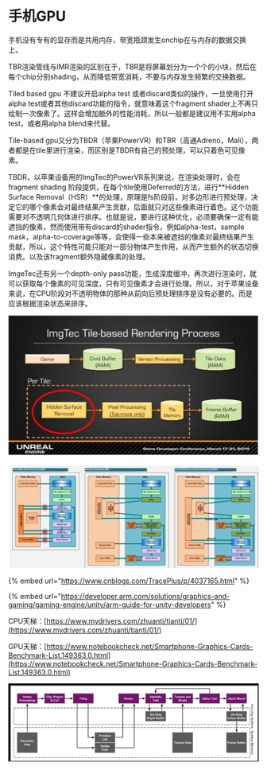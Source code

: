 # 手机GPU

手机没有专有的显存而是共用内存，带宽瓶颈发生onchip在与内存的数据交换上。

TBR渲染管线与IMR渲染的区别在于，TBR是将屏幕划分为一个个的小块，然后在每个chip分别shading，从而降低带宽消耗，不要与内存发生频繁的交换数据。

Tiled based gpu 不建议开启alpha test 或者discard类似的操作，一旦使用打开alpha test或者其他discard功能的指令，就意味着这个fragment shader上不再只绘制一次像素了。这样会增加额外的性能消耗，所以一般都是建议用不实用alpha test，或者用alpha blend来代替。

Tile-based gpu又分为TBDR（苹果PowerVR）和TBR（高通Adreno，Mali），两者都是在tile里进行渲染，而区别是TBDR有自己的预处理，可以只着色可见像素。

TBDR，以苹果设备用的ImgTec的PowerVR系列来说，在渲染处理时，会在fragment shading 阶段提供，在每个tile使用Deferred的方法，进行**Hidden Surface Removal（HSR）**的处理，原理是fs阶段前，对多边形进行预处理，决定它的哪个像素会对最终结果产生贡献，后面就只对这些像素进行着色。这个功能需要对不透明几何体进行排序。也就是说，要进行这种优化，必须要确保一定有能遮挡的像素，然而使用带有discard的shader指令，例如alpha-test，sample mask，alpha-to-coverage等等，会使得一些本来被遮挡的像素对最终结果产生贡献，所以，这个特性可能只能对一部分物体产生作用，从而产生额外的状态切换消费。以及该fragment额外隐藏像素的处理。

ImgeTec还有另一个depth-only pass功能，生成深度缓冲，再次进行渲染时，就可以获取每个像素的可见深度，只有可见像素才会进行处理。所以，对于苹果设备来说，在CPU阶段对不透明物体的那种从前向后预处理排序是没有必要的。而是应该根据渲染状态来排序。

![ ImgeTec&#x7684;&#x6E32;&#x67D3;&#x5904;&#x7406;](../../../.gitbook/assets/image%20%28100%29.png)

![](../../../.gitbook/assets/image%20%2896%29.png)



{% embed url="https://www.cnblogs.com/TracePlus/p/4037165.html" %}

{% embed url="https://developer.arm.com/solutions/graphics-and-gaming/gaming-engine/unity/arm-guide-for-unity-developers" %}

CPU天梯：[https://www.mydrivers.com/zhuanti/tianti/01/](https://www.mydrivers.com/zhuanti/tianti/01/)

GPU天梯：[https://www.notebookcheck.net/Smartphone-Graphics-Cards-Benchmark-List.149363.0.html](https://www.notebookcheck.net/Smartphone-Graphics-Cards-Benchmark-List.149363.0.html)

![OnChip \(TBR\)](../../../.gitbook/assets/image%20%28103%29.png)

